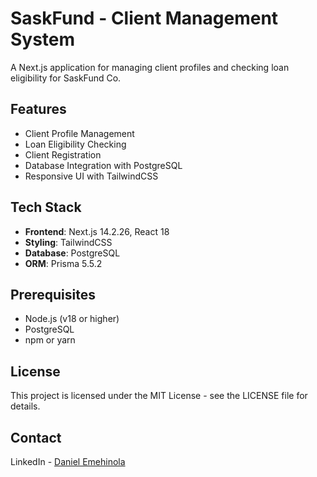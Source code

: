 # SaskFund - Client Management System

A Next.js application for managing client profiles and checking loan eligibility for SaskFund Co.

## Features

- Client Profile Management
- Loan Eligibility Checking
- Client Registration
- Database Integration with PostgreSQL
- Responsive UI with TailwindCSS

## Tech Stack

- **Frontend**: Next.js 14.2.26, React 18
- **Styling**: TailwindCSS
- **Database**: PostgreSQL
- **ORM**: Prisma 5.5.2

## Prerequisites

- Node.js (v18 or higher)
- PostgreSQL
- npm or yarn

## License

This project is licensed under the MIT License - see the LICENSE file for details.

## Contact

LinkedIn - [Daniel Emehinola](https://linkedin.com/in/danielemehin/)
